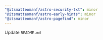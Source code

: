 ```yaml
---
"@itsmatteomanf/astro-security-txt": minor
"@itsmatteomanf/astro-early-hints": minor
"@itsmatteomanf/astro-pagefind": minor
---
```


Update `README.md`
